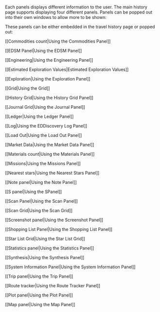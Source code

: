 Each panels displays different information to the user. The main history page supports displaying four different panels. Panels can be popped out into their own windows to allow more to be shown:

These panels can be either embedded in the travel history page or popped out:

[[Commodities count|Using the Commodities Panel]]

[[EDSM Panel|Using the EDSM Panel]] 

[[Engineering|Using the Engineering Panel]]

[[Estimated Exploration Values|Estimated Exploration Values]]

[[Exploration|Using the Exploration Panel]]

[[Grid|Using the Grid]]

[[History Grid|Using the History Grid Panel]] 

[[Journal Grid|Using the Journal Panel]]

[[Ledger|Using the Ledger Panel]]

[[Log|Using the EDDiscovery Log Panel]]

[[Load Out|Using the Load Out Panel]]

[[Market Data|Using the Market Data Panel]]

[[Materials count|Using the Materials Panel]]

[[Missions|Using the Missions Panel]]

[[Nearest stars|Using the Nearest Stars Panel]]

[[Note panel|Using the Note Panel]]

[[S panel|Using the SPanel]]

[[Scan Panel|Using the Scan Panel]]

[[Scan Grid|Using the Scan Grid]]

[[Screenshot panel|Using the Screenshot Panel]]

[[Shopping List Panel|Using the Shopping List Panel]]

[[Star List Grid|Using the Star List Grid]]

[[Statistics panel|Using the Statistics Panel]]

[[Synthesis|Using the Synthesis Panel]]

[[System Information Panel|Using the System Information Panel]]

[[Trip panel|Using the Trip Panel]]

[[Route tracker|Using the Route Tracker Panel]]

[[Plot panel|Using the Plot Panel]]

[[Map panel|Using the Map Panel]]



